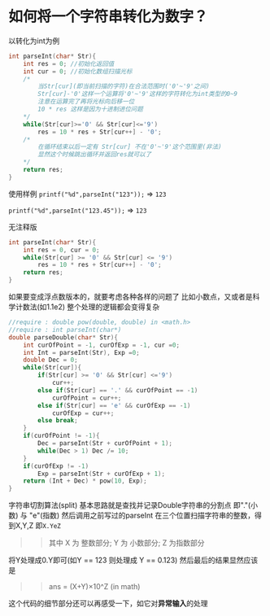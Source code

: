 # 如何将一个字符串转化为数字？

以转化为int为例
```C
int parseInt(char* Str){
	int res = 0; //初始化返回值
	int cur = 0; //初始化数组扫描光标
	/*
		当Str[cur](即当前扫描的字符)在合法范围时('0'~'9'之间)
		Str[cur]-'0'这样一个运算将'0'~'9'这样的字符转化为int类型的0~9
		注意在运算完了再将光标向后移一位
		10 * res 这样是因为十进制进位问题
	*/
	while(Str[cur]>='0' && Str[cur]<='9')
		res = 10 * res + Str[cur++] - '0';
	/*
		在循环结束以后一定有 Str[cur] 不在'0'~'9'这个范围里(非法)
		显然这个时候跳出循环并返回res就可以了
	*/
	return res;
}
```
使用样例
`printf("%d",parseInt("123"));` => `123`

`printf("%d",parseInt("123.45"));` => `123`



无注释版
```C
int parseInt(char* Str){
	int res = 0, cur = 0;
	while(Str[cur] >= '0' && Str[cur] <= '9')
		res = 10 * res + Str[cur++] - '0';
	return res;
}
```

如果要变成浮点数版本的，就要考虑各种各样的问题了
比如小数点，又或者是科学计数法(如1.1e2)
整个处理的逻辑都会变得复杂
```C
//require : double pow(double, double) in <math.h>
//require : int parseInt(char*)
double parseDouble(char* Str){
	int curOfPoint = -1, curOfExp = -1, cur =0;
	int Int = parseInt(Str), Exp =0;
	double Dec = 0;
	while(Str[cur]){
		if(Str[cur] >= '0' && Str[cur] <='9')
			cur++;
		else if(Str[cur] == '.' && curOfPoint == -1)
			curOfPoint = cur++;
		else if(Str[cur] == 'e' && curOfExp == -1)
			curOfExp = cur++;
		else break;
	}
	if(curOfPoint != -1){
		Dec = parseInt(Str + curOfPoint + 1);
		while(Dec > 1) Dec /= 10;
	}
	if(curOfExp != -1)
		Exp = parseInt(Str + curOfExp + 1);
	return (Int + Dec) * pow(10, Exp);
}
```
> 
字符串切割算法(split)
基本思路就是查找并记录Double字符串的分割点
即"."(小数) 与 "e"(指数) 
然后调用之前写过的parseInt
在三个位置扫描字符串的整数，得到X,Y,Z
即`X.YeZ`
>> 其中 X 为 整数部分; Y 为 小数部分; Z 为指数部分

将Y处理成0.Y即可(如Y == 123 则处理成 Y == 0.123)
然后最后的结果显然应该是
>> ans = (X+Y)×10^Z (in math)

这个代码的细节部分还可以再感受一下，如它对**异常输入**的处理
